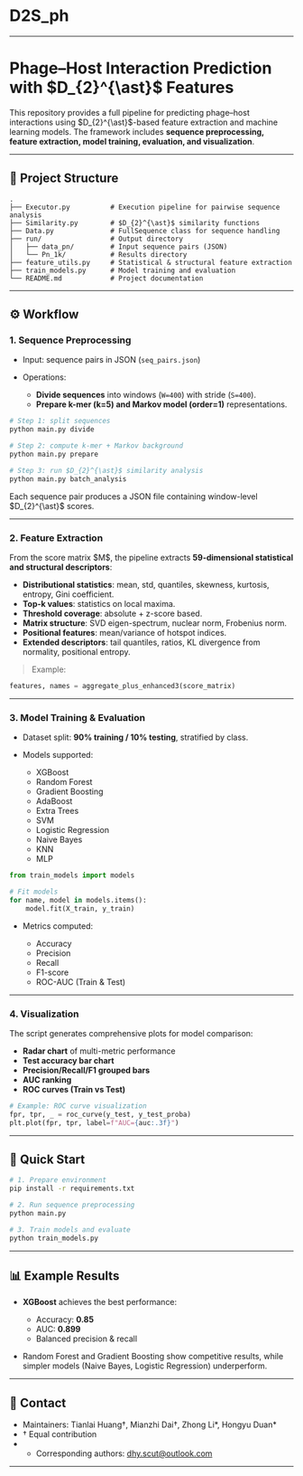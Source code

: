 # D2S_ph
---

# Phage–Host Interaction Prediction with \$D\_{2}^{\ast}\$ Features

This repository provides a full pipeline for predicting phage–host interactions using \$D\_{2}^{\ast}\$-based feature extraction and machine learning models. The framework includes **sequence preprocessing, feature extraction, model training, evaluation, and visualization**.

---

## 📂 Project Structure

```
.
├── Executor.py          # Execution pipeline for pairwise sequence analysis
├── Similarity.py        # $D_{2}^{\ast}$ similarity functions
├── Data.py              # FullSequence class for sequence handling
├── run/                 # Output directory
│   ├── data_pn/         # Input sequence pairs (JSON)
│   └── Pn_1k/           # Results directory
├── feature_utils.py     # Statistical & structural feature extraction
├── train_models.py      # Model training and evaluation
└── README.md            # Project documentation
```

---

## ⚙️ Workflow

### 1. Sequence Preprocessing

* Input: sequence pairs in JSON (`seq_pairs.json`)
* Operations:

  * **Divide sequences** into windows (`W=400`) with stride (`S=400`).
  * **Prepare k-mer (k=5) and Markov model (order=1)** representations.

```bash
# Step 1: split sequences
python main.py divide

# Step 2: compute k-mer + Markov background
python main.py prepare

# Step 3: run $D_{2}^{\ast}$ similarity analysis
python main.py batch_analysis
```

Each sequence pair produces a JSON file containing window-level \$D\_{2}^{\ast}\$ scores.

---

### 2. Feature Extraction

From the score matrix \$M\$, the pipeline extracts **59-dimensional statistical and structural descriptors**:

* **Distributional statistics**: mean, std, quantiles, skewness, kurtosis, entropy, Gini coefficient.
* **Top-k values**: statistics on local maxima.
* **Threshold coverage**: absolute + z-score based.
* **Matrix structure**: SVD eigen-spectrum, nuclear norm, Frobenius norm.
* **Positional features**: mean/variance of hotspot indices.
* **Extended descriptors**: tail quantiles, ratios, KL divergence from normality, positional entropy.

> Example:

```python
features, names = aggregate_plus_enhanced3(score_matrix)
```

---

### 3. Model Training & Evaluation

* Dataset split: **90% training / 10% testing**, stratified by class.
* Models supported:

  * XGBoost
  * Random Forest
  * Gradient Boosting
  * AdaBoost
  * Extra Trees
  * SVM
  * Logistic Regression
  * Naive Bayes
  * KNN
  * MLP

```python
from train_models import models

# Fit models
for name, model in models.items():
    model.fit(X_train, y_train)
```

* Metrics computed:

  * Accuracy
  * Precision
  * Recall
  * F1-score
  * ROC-AUC (Train & Test)

---

### 4. Visualization

The script generates comprehensive plots for model comparison:

* **Radar chart** of multi-metric performance
* **Test accuracy bar chart**
* **Precision/Recall/F1 grouped bars**
* **AUC ranking**
* **ROC curves (Train vs Test)**

```python
# Example: ROC curve visualization
fpr, tpr, _ = roc_curve(y_test, y_test_proba)
plt.plot(fpr, tpr, label=f"AUC={auc:.3f}")
```

---

## 🚀 Quick Start

```bash
# 1. Prepare environment
pip install -r requirements.txt

# 2. Run sequence preprocessing
python main.py

# 3. Train models and evaluate
python train_models.py
```

---

## 📊 Example Results

* **XGBoost** achieves the best performance:

  * Accuracy: **0.85**
  * AUC: **0.899**
  * Balanced precision & recall

* Random Forest and Gradient Boosting show competitive results, while simpler models (Naive Bayes, Logistic Regression) underperform.

---

## 📧 Contact

* Maintainers: Tianlai Huang†, Mianzhi Dai†, Zhong Li\*, Hongyu Duan\*
* † Equal contribution
* * Corresponding authors: [dhy.scut@outlook.com](mailto:duanhongyu@scut.edu.cn)

---

